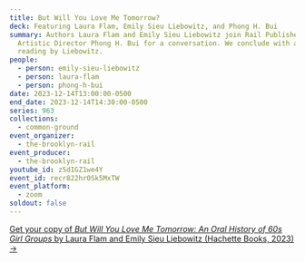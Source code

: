 ```yaml
---
title: But Will You Love Me Tomorrow?
deck: Featuring Laura Flam, Emily Sieu Liebowitz, and Phong H. Bui
summary: Authors Laura Flam and Emily Sieu Liebowitz join Rail Publisher and
  Artistic Director Phong H. Bui for a conversation. We conclude with a poetry
  reading by Liebowitz.
people:
  - person: emily-sieu-liebowitz
  - person: laura-flam
  - person: phong-h-bui
date: 2023-12-14T13:00:00-0500
end_date: 2023-12-14T14:30:00-0500
series: 963
collections:
  - common-ground
event_organizer:
  - the-brooklyn-rail
event_producer:
  - the-brooklyn-rail
youtube_id: z5dIGZ1we4Y
event_id: recr822hr0Sk5MxTW
event_platform:
  - zoom
soldout: false
---
```

[G﻿et your copy of *But Will You Love Me Tomorrow: An Oral History of 60s Girl Groups* by Laura Flam and Emily Sieu Liebowitz (Hachette Books, 2023) →](https://www.hachettebookgroup.com/titles/laura-flam/but-will-you-love-me-tomorrow/9780306829772/?lens=hachette-books)